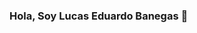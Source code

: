 ### Hola, Soy Lucas Eduardo Banegas 👋


<!--
**EduBanegas/EduBanegas** is a ✨ _special_ ✨ repository because its `README.md` (this file) appears on your GitHub profile.

Here are some ideas to get you started:

- 🔭 I’m currently working on ...
- 🌱 I’m currently learning ...
- 👯 I’m looking to collaborate on ...
- 🤔 I’m looking for help with ...
- 💬 Ask me about ...
- 📫 How to reach me: ...
- 😄 Pronouns: ...![code](https://user-images.githubusercontent.com/87100421/142913282-9e9eba0d-91bb-49cf-9867-135e5558e511.gif)

- ⚡ Fun fact: ...
-->
